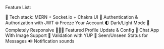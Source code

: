 Feature List:

🌟 Tech stack: MERN + Socket.io + Chakra UI
🎃 Authentication & Authorization with JWT
❄️ Freeze Your Account
🌓 Dark/Light Mode
📱 Completely Responsive
👨🏻‍🎓 Featured Profile Update & Config
💬 Chat App With Image Support
💊 Validation with YUP
👀 Seen/Unseen Status for Messages
🔊 Notification sounds
